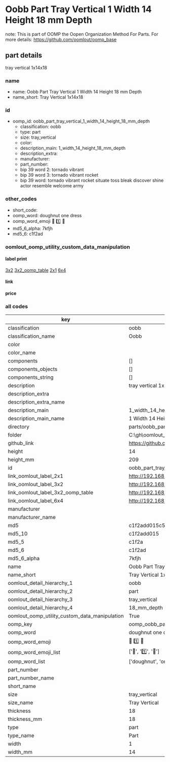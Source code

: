 # Oobb Part Tray Vertical 1 Width 14 Height 18 mm Depth  

note: This is part of OOMP the Oopen Organization Method For Parts. For more details: https://github.com/oomlout/oomp_base

##  part details
  



tray vertical 1x14x18



### name
* name: Oobb Part Tray Vertical 1 Width 14 Height 18 mm Depth
* name_short: Tray Vertical 1x14x18 
### id
* oomp_id: oobb_part_tray_vertical_1_width_14_height_18_mm_depth
  * classification: oobb
  * type: part
  * size: tray_vertical
  * color: 
  * description_main: 1_width_14_height_18_mm_depth
  * description_extra: 
  * manufacturer: 
  * part_number: 
  * bip 39 word 2: tornado vibrant
  * bip 39 word 3: tornado vibrant rocket
  * bip 39 word: tornado vibrant rocket situate toss bleak discover shine actor resemble welcome army

### other_codes
* short_code: 
* oomp_word: doughnut one dress
* oomp_word_emoji :doughnut: :one: :dress:
* md5_6_alpha: 7kfjh
* md5_6: c1f2ad






### oomlout_oomp_utility_custom_data_manipulation
#### label print
[3x2](http://192.168.1.245:1112/?label=oomp%207kfjh)
[3x2_oomp_table](http://192.168.1.108:1112/?label=oomp%207kfjh)
[2x1](http://192.168.1.242:1112/?label=oomp%207kfjh)
[6x4](http://192.168.1.55:1112/?label=oomp%207kfjh)    

#### link

                              

#### price







### all codes 
| key | value |  
| --- | --- |  
| classification | oobb |  
| classification_name | Oobb |  
| color |  |  
| color_name |  |  
| components | [] |  
| components_objects | [] |  
| components_string | [] |  
| description | tray vertical 1x14x18 |  
| description_extra |  |  
| description_extra_name |  |  
| description_main | 1_width_14_height_18_mm_depth |  
| description_main_name | 1 Width 14 Height 18 mm Depth |  
| directory | parts/oobb_part_tray_vertical_1_width_14_height_18_mm_depth |  
| folder | C:\gh\oomlout_oobb_version_4_generated_parts\parts\oobb_part_tray_vertical_1_width_14_height_18_mm_depth |  
| github_link | https://github.com/oomlout/oomlout_oomp_part_src/tree/main/parts/oobb_part_tray_vertical_1_width_14_height_18_mm_depth |  
| height | 14 |  
| height_mm | 209 |  
| id | oobb_part_tray_vertical_1_width_14_height_18_mm_depth |  
| link_oomlout_label_2x1 | http://192.168.1.242:1112/?label=oomp%207kfjh |  
| link_oomlout_label_3x2 | http://192.168.1.245:1112/?label=oomp%207kfjh |  
| link_oomlout_label_3x2_oomp_table | http://192.168.1.108:1112/?label=oomp%207kfjh |  
| link_oomlout_label_6x4 | http://192.168.1.55:1112/?label=oomp%207kfjh |  
| manufacturer |  |  
| manufacturer_name |  |  
| md5 | c1f2add015c5e7dc5e72dc9b76fcdf2b |  
| md5_10 | c1f2add015 |  
| md5_5 | c1f2a |  
| md5_6 | c1f2ad |  
| md5_6_alpha | 7kfjh |  
| name | Oobb Part Tray Vertical 1 Width 14 Height 18 mm Depth |  
| name_short | Tray Vertical 1x14x18  |  
| oomlout_detail_hierarchy_1 | oobb |  
| oomlout_detail_hierarchy_2 | part |  
| oomlout_detail_hierarchy_3 | tray_vertical |  
| oomlout_detail_hierarchy_4 | 18_mm_depth |  
| oomlout_oomp_utility_custom_data_manipulation | True |  
| oomp_key | oomp_oobb_part_tray_vertical_1_width_14_height_18_mm_depth |  
| oomp_word | doughnut one dress |  
| oomp_word_emoji | :doughnut: :one: :dress: |  
| oomp_word_emoji_list | [':doughnut:', ':one:', ':dress:'] |  
| oomp_word_list | ['doughnut', 'one', 'dress'] |  
| part_number |  |  
| part_number_name |  |  
| short_name |  |  
| size | tray_vertical |  
| size_name | Tray Vertical |  
| thickness | 18 |  
| thickness_mm | 18 |  
| type | part |  
| type_name | Part |  
| width | 1 |  
| width_mm | 14 |  
